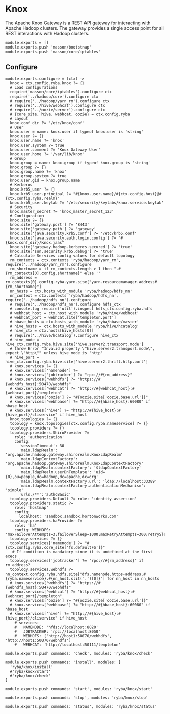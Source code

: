 
# Knox

The Apache Knox Gateway is a REST API gateway for interacting with Apache Hadoop
clusters. The gateway provides a single access point for all REST interactions
with Hadoop clusters.

    module.exports = []
    module.exports.push 'masson/bootstrap'
    module.exports.push 'masson/core/iptables'

## Configure

    module.exports.configure = (ctx) ->
      knox = ctx.config.ryba.knox ?= {}
      # Load configurations
      require('masson/core/iptables').configure ctx
      require('../hadoop/core').configure ctx
      # require('../hadoop/yarn_rm').configure ctx
      # require('../hive/webhcat').configure ctx
      # require('../oozie/server').configure ctx
      # {core_site, hive, webhcat, oozie} = ctx.config.ryba
      # Layout
      knox.conf_dir ?= '/etc/knox/conf'
      # User
      knox.user = name: knox.user if typeof knox.user is 'string'
      knox.user ?= {}
      knox.user.name ?= 'knox'
      knox.user.system ?= true
      knox.user.comment ?= 'Knox Gateway User'
      knox.user.home ?= '/var/lib/knox'
      # Group
      knox.group = name: knox.group if typeof knox.group is 'string'
      knox.group ?= {}
      knox.group.name ?= 'knox'
      knox.group.system ?= true
      knox.user.gid = knox.group.name
      # Kerberos
      knox.krb5_user ?= {}
      knox.krb5_user.principal ?= "#{knox.user.name}/#{ctx.config.host}@#{ctx.config.ryba.realm}"
      knox.krb5_user.keytab ?= '/etc/security/keytabs/knox.service.keytab'
      # Security
      knox.master_secret ?= 'knox_master_secret_123'
      # Configuration
      knox.site ?= {}
      knox.site['gateway.port'] ?= '8443'
      knox.site['gateway.path'] ?= 'gateway'
      knox.site['java.security.krb5.conf'] ?= '/etc/krb5.conf'
      knox.site['java.security.auth.login.config'] ?= "#{knox.conf_dir}/knox.jaas"
      knox.site['gateway.hadoop.kerberos.secured'] ?= 'true'
      knox.site['sun.security.krb5.debug'] ?= 'true'
      # Calculate Services config values for default topology
      rm_contexts = ctx.contexts 'ryba/hadoop/yarn_rm', require('../hadoop/yarn_rm').configure
      rm_shortname = if rm_contexts.length > 1 then ".#{rm_contexts[0].config.shortname}" else ''      
      rm_address = rm_contexts[0].config.ryba.yarn.site["yarn.resourcemanager.address#{rm_shortname}"]
      nn_hosts = ctx.hosts_with_module 'ryba/hadoop/hdfs_nn'
      nn_context = ctx.contexts 'ryba/hadoop/hdfs_nn', require('../hadoop/hdfs_nn').configure
      # require('../hadoop/hdfs_nn').configure hdfs_ctx
      # console.log require('util').inspect hdfs_ctx.config.ryba.hdfs
      # webhcat_host = ctx.host_with_module 'ryba/hive/webhcat'
      # webhcat_port = webhcat.site['templeton.port']
      # hbase_hosts = ctx.hosts_with_module 'ryba/hbase/master'
      # hive_hosts = ctx.hosts_with_module 'ryba/hive/hcatalog'
      # hive_ctx = ctx.hosts[hive_hosts[0]]
      # require('../hive/hcatalog').configure hive_ctx
      # hive_mode = hive_ctx.config.ryba.hive.site['hive.server2.transport.mode']
      # throw Error "Invalid property \"hive.server2.transport.mode\", expect \"http\"" unless hive_mode is 'http'
      # hive_port = hive_ctx.config.ryba.hive.site['hive.server2.thrift.http.port']
      # knox.services ?= {}
      # knox.services['namenode'] ?=
      # knox.services['jobtracker'] ?= "rpc://#{rm_address}"
      # knox.services['webhdfs'] ?= "https://#{webhdfs_host}:50470/webhdfs"
      # knox.services['webhcat'] ?= "http://#{webhcat_host}:#{webhcat_port}/templeton"
      # knox.services['oozie'] ?= "#{oozie.site['oozie.base.url']}"
      # knox.services['webhbase'] ?= "http://#{hbase_host}:60080" if hbase_host
      # knox.services['hive'] ?= "http://#{hive_host}:#{hive_port}/cliservice" if hive_host
      knox.topologies ?= {}
      topology = knox.topologies[ctx.config.ryba.nameservice] ?= {}
      topology.providers ?= {}
      topology.providers.ShiroProvider ?=
        role: 'authentication'
        config:
          'sessionTimeout': 30
          'main.ldapRealm': 'org.apache.hadoop.gateway.shirorealm.KnoxLdapRealm'
          'main.ldapContextFactory': 'org.apache.hadoop.gateway.shirorealm.KnoxLdapContextFactory'
          'main.ldapRealm.contextFactory': '$ldapContextFactory'
          'main.ldapRealm.userDnTemplate': 'uid={0},ou=people,dc=hadoop,dc=apache,dc=org'
          'main.ldapRealm.contextFactory.url': 'ldap://localhost:33389'
          'main.ldapRealm.contextFactory.authenticationMechanism': 'simple'
          'urls./**':'authcBasic'
      topology.providers.Default ?= role: 'identity-assertion'
      topology.providers.static ?=
        role: 'hostmap'
        config:
          localhost: 'sandbox,sandbox.hortonworks.com'
      topology.providers.haProvider ?=
        role: 'ha'
        config: WEBHDFS: 'maxFailoverAttempts=3;failoverSleep=1000;maxRetryAttempts=300;retrySleep=1000;enabled=true'
      topology.services ?= {}
      topology.services['namenode'] ?= "#{ctx.config.ryba.core_site['fs.defaultFS']}"
       # If condition is mandatory since it is undefined at the first execs
      topology.services['jobtracker'] ?= "rpc://#{rm_address}" if rm_address?
      topology.services.webhdfs ?= nn_context.config.ryba.hdfs.site["dfs.namenode.https-address.#{ryba.nameservice}.#{nn_host.slit('.')[0]}"] for nn_host in nn_hosts
      # knox.services['webhdfs'] ?= "https://#{webhdfs_host}:50470/webhdfs"
      # knox.services['webhcat'] ?= "http://#{webhcat_host}:#{webhcat_port}/templeton"
      # knox.services['oozie'] ?= "#{oozie.site['oozie.base.url']}"
      # knox.services['webhbase'] ?= "http://#{hbase_host}:60080" if hbase_host
      # knox.services['hive'] ?= "http://#{hive_host}:#{hive_port}/cliservice" if hive_host
        # services:
        #   NAMENODE: 'hfds://localhost:8020'
        #   JOBTRACKER: 'rpc://localhost:8050'
        #   WEBHDFS: ['http://host1:50070/webhdfs', 'http://host1:50070/webhdfs']
        #   WEBHCAT: 'http://localhost:50111/templeton'

    module.exports.push commands: 'check', modules: 'ryba/knox/check'

    module.exports.push commands: 'install', modules: [
      'ryba/knox/install'
      #'ryba/knox/start'
      #'ryba/knox/check'
    ]

    module.exports.push commands: 'start', modules: 'ryba/knox/start'

    module.exports.push commands: 'stop', modules: 'ryba/knox/stop'

    module.exports.push commands: 'status', modules: 'ryba/knox/status'
